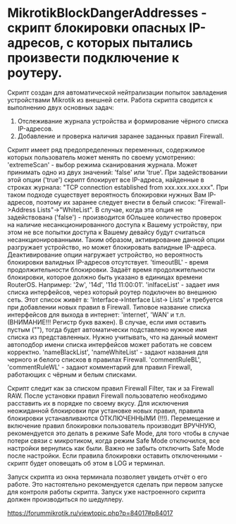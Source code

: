 # MikrotikBlockDangerAddresses - скрипт блокировки опасных IP-адресов, с которых пытались произвести подключение к роутеру.

Скрипт создан для автоматической нейтрализации попыток завладения устройствами Mikrotik из внешней сети.
Работа скрипта сводится к выполнению двух основных задач: 
 1. Отслеживание журнала устройства и формирование чёрного списка IP-адресов.
 2. Добавление и проверка наличия заранее заданных правил Firewall.

Скрипт имеет ряд предопределенных переменных, содержимое которых пользователь может менять по своему усмотрению:
'extremeScan' - выбор режима сканирования журнала. Может принимать одно из двух значений: 'false' или 'true'. При задействовании этой опции ('true') скрипт блокирует все IP-адреса, найденные в строках журнала: "TCP connection established from xxx.xxx.xxx.xxx". При таком подходе существует вероятность блокировки нужных Вам IP-адресов, поэтому их заранее следует внести в белый список: "Firewall->Address Lists"->"WhiteList". В случае, когда эта опция не задействована ('false') - производится бОльшее количество проверок на наличие несанкционированного доступа к Вашему устройству, при этом не все попытки доступа к Вашему девайсу будут считаться несанкционированными. Таким образом, активирование данной опции разгружает устройство, но может блокировать валидные IP-адреса. Деактивирование опции нагружает устройство, но вероятность блокировки валидных IP-адресов отсутствует.
'timeoutBL' - время продолжительности блокировки. Задаёт время продолжительности блокировки, которое должно быть указано в единицах времени RouterOS. Например: '2w', '14d', '11d 11:00:01'.
'inIfaceList' - задает имя списка интерфейсов, через который роутер подключен во внешнюю сеть. Этот список живёт в: 'Interface->Interface List-> Lists' и требуется при добавлении новых правил в Firewall. Типовое название списка интерфейсов для выхода в интернет: 'internet', 'WAN' и т.п. (ВНИМАНИЕ!!! Регистр букв важен). В случае, если имя оставить пустым (""), тогда будет автоматически подставлено нужное имя списка из представленных. Нужно учитывать, что на данный момент автоподбор имени списка интерфейсов может работать не совсем корректно.
'nameBlackList', 'nameWhiteList' - задают названия для черного и белого списков в правилах Firewall.
'commentRuleBL', 'commentRuleWL' - задают комментарий для правил Firewall, работающих с чёрным и белым списками.

Скрипт следит как за списком правил Firewall Filter, так и за Firewall RAW. После установки правил Firewall пользователю необходимо расставить их в порядке по своему вкусу. Для исключения неожиданной блокировки при установке новых правил, правила блокировки устанавливаются ОТКЛЮЧЕННЫМИ (!!!). Перемещение и включение правил блокировки пользователь производит ВРУЧНУЮ, рекомендуется это делать в режиме Safe Mode, для того чтобы в случае потери связи с микротиком, когда режим Safe Mode отключился, все настройки вернулись как были. Важно не забыть отключить Safe Mode после настройки. Если правила блокировки оставить отключенными - скрипт будет оповещать об этом в LOG и терминал.

Запуск скрипта из окна терминала позволяет увидеть отчёт о его работе. Это настоятельно рекомендуется сделать при первом запуске для контроля работы скрипта. Запуск уже настроенного скрипта должен производиться по шедуллеру.

https://forummikrotik.ru/viewtopic.php?p=84017#p84017

